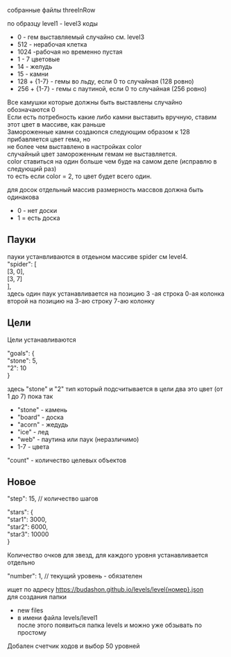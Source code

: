 собранные файлы threeInRow

по образцу level1 - level3
коды
<ul>
  <li>0 - гем выставляемый случайно см. level3</li>
  <li>512 - нерабочая клетка</li>
  <li>1024 -рабочая но временно пустая</li>
  <li>1 - 7 цветовые</li>
  <li>14 - желудь</li>
  <li>15 - камни</li>
  <li>128 + {1-7} - гемы во льду, если 0 то случайная (128 ровно)</li>
  <li>256 + {1-7} - гемы с паутиной, если 0 то случайная (256 ровно)</li>
 </ul>
Все камушки которые должны быть выставлены случайно обозначаются 0 <br>
Если есть потребность какие либо камни выставить вручную, ставим этот цвет в массиве, как раньше<br>
Замороженные камни создаюnся следующим образом к 128 прибавляется цвет гема, но <br>
не более чем выставлено в настройках color<br> случайный цвет замороженным гемам не 
выставляется.<br>
color ставиться на один больше чем буде на самом деле (исправлю в следующий раз) <br>
то есть если color = 2, то цвет будет всего один. 

для досок отдельный массив
размерность массвов должна быть одинакова
<ul>
    <li>0 - нет доски</li>
   <li>1 = есть доска</li>
</ul>

<h2> Пауки </h2>
пауки устанвливаются в отдеьном массиве spider см level4.<br> 
"spider": [ <br>
    [3, 0],<br>
    [3, 7]<br>
  ],<br>
здесь один паук устанавливается на позицию 3 -ая строка 0-ая колонка<br> 
второй на позицию на 3-аю строку 7-аю колонку<br> 

<h2> Цели </h2>
Цели устанавливаются 
  
  "goals": {<br> 
    "stone": 5,<br> 
    "2": 10<br> 
  }<br>
  
  здесь "stone" и "2" тип который подсчитывается в цели  два это цвет (от 1 до 7) пока так<br>
  <ul>
  <li> "stone" - камень </li>
  <li>"board" - доска  </li>
  <li>"acorn" - жедудь  </li>
  <li>"ice" - лед  </li>
  <li>"web" - паутина или паук (неразличимо)  </li>
   <li>1-7 - цвета  </li>
  </ul>

  "count" - количество целевых объектов <br>
  
  <h2> Новое </h2>
  
  <p> "step": 15, // количество шагов</p>
 
 <p>
  "stars": { <br>
    "star1": 3000, <br>
    "star2": 6000, <br>
    "star3": 10000 <br>
  } <br>
  </p>
  <p> Количество очков для звезд, для каждого уровня устанавливается отдельно</p>
  
  <p>"number": 1, // текущий уровень - обязателен </p>

ищет по адресу https://budashon.github.io/levels/level{номер}.json <br>
для создания папки<br>
- new files<br>
- в имени файла levels/level1 <br>
после этого появиться папка levels и можно уже обзывать по простому

<p>Добален счетчик ходов и выбор 50 уровней</p>
